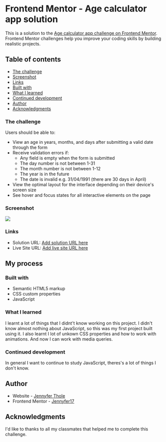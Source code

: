 # Frontend Mentor - Age calculator app solution

This is a solution to the [Age calculator app challenge on Frontend Mentor](https://www.frontendmentor.io/challenges/age-calculator-app-dF9DFFpj-Q). Frontend Mentor challenges help you improve your coding skills by building realistic projects. 

## Table of contents

  - [The challenge](#the-challenge)
  - [Screenshot](#screenshot)
  - [Links](#links)
  - [Built with](#built-with)
  - [What I learned](#what-i-learned)
  - [Continued development](#continued-development)
- [Author](#author)
- [Acknowledgments](#acknowledgments)


### The challenge

Users should be able to:

- View an age in years, months, and days after submitting a valid date through the form
- Receive validation errors if:
  - Any field is empty when the form is submitted
  - The day number is not between 1-31
  - The month number is not between 1-12
  - The year is in the future
  - The date is invalid e.g. 31/04/1991 (there are 30 days in April)
- View the optimal layout for the interface depending on their device's screen size
- See hover and focus states for all interactive elements on the page

### Screenshot

![](./screenshot.jpeg)

### Links

- Solution URL: [Add solution URL here](https://github.com/Jennyfer17/age_calculator)
- Live Site URL: [Add live site URL here](https://jennyfer17.github.io/age_calculator/)

## My process

### Built with

- Semantic HTML5 markup
- CSS custom properties
- JavaScript

### What I learned

I learnt a lot of things that I didnt't know working on this project.
I didn't know almost nothing about JavaScript, so this was my first project built using it. 
I also learnt I lot of unkown CSS properties and how to work with animations. And now I can work with media queries.


### Continued development

In general I want to continue to study JavaScript, theres's a lot of things I don't know.


## Author

- Website - [Jennyfer Thole](https://www.your-site.com)
- Frontend Mentor - [Jennyfer17](https://www.frontendmentor.io/profile/Jennyfer17)

## Acknowledgments

I'd like to thanks to all my classmates that helped me to complete this challenge.

